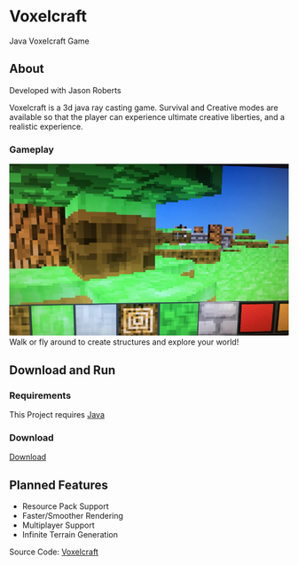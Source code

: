# Voxelcraft
Java Voxelcraft Game 
## About
 Developed with Jason Roberts

Voxelcraft is a 3d java ray casting game. Survival and Creative modes are available so that the player can experience ultimate creative liberties, and a realistic experience.

### Gameplay
![Image Not Found](https://raw.githubusercontent.com/Dunemask/Voxelcraft/master/Voxelcraft.jpeg)
Walk or fly around to create structures and explore your world!

## Download and Run

### Requirements

This Project requires [Java](https://www.java.com/en/download/)

### Download

[Download](https://raw.githubusercontent.com/Dunemask/Voxelcraft/master/Voxelcraft.exe)

## Planned Features
* Resource Pack Support
* Faster/Smoother Rendering
* Multiplayer Support
* Infinite Terrain Generation 

Source Code: [Voxelcraft](https://github.com/Dunemask/Voxelcraft)




